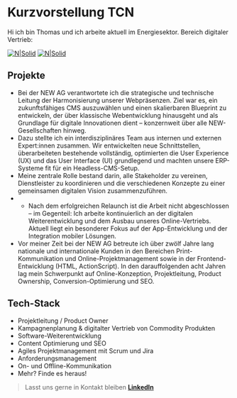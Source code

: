 # Kurzvorstellung TCN


Hi ich bin Thomas und ich arbeite aktuell im Energiesektor. Bereich digitaler Vertrieb:

[![N|Solid](https://www.new-energie.de/favicon/new-energie/favicon.ico)](https://www.new-energie.de/) [![N|Solid](https://www.klickenergie.de/favicon/klick-energie-content/favicon.ico)](https://www.klickenergie.de/)


## Projekte
- Bei der NEW AG verantwortete ich die strategische und technische Leitung der Harmonisierung unserer Webpräsenzen. Ziel war es, ein zukunftsfähiges CMS auszuwählen und einen skalierbaren Blueprint zu entwickeln, der über klassische Webentwicklung hinausgeht und als Grundlage für digitale Innovationen dient – konzernweit über alle NEW-Gesellschaften hinweg.
- Dazu stellte ich ein interdisziplinäres Team aus internen und externen Expert:innen zusammen. Wir entwickelten neue Schnittstellen, überarbeiteten bestehende vollständig, optimierten die User Experience (UX) und das User Interface (UI) grundlegend und machten unsere ERP-Systeme fit für ein Headless-CMS-Setup.
- Meine zentrale Rolle bestand darin, alle Stakeholder zu vereinen, Dienstleister zu koordinieren und die verschiedenen Konzepte zu einer gemeinsamen digitalen Vision zusammenzuführen.
-  - Nach dem erfolgreichen Relaunch ist die Arbeit nicht abgeschlossen – im Gegenteil: Ich arbeite kontinuierlich an der digitalen Weiterentwicklung und dem Ausbau unseres Online-Vertriebs. Aktuell liegt ein besonderer Fokus auf der App-Entwicklung und der Integration mobiler Lösungen.
-  Vor meiner Zeit bei der NEW AG betreute ich über zwölf Jahre lang nationale und internationale Kunden in den Bereichen Print-Kommunikation und Online-Projektmanagement sowie in der Frontend-Entwicklung (HTML, ActionScript). In den darauffolgenden acht Jahren lag mein Schwerpunkt auf Online-Konzeption, Projektleitung, Product Ownership, Conversion-Optimierung und SEO.


## Tech-Stack

- Projektleitung / Product Owner
- Kampagnenplanung & digitalter Vertrieb von Commodity Produkten
- Software-Weiterentwicklung
- Content Optimierung und SEO
- Agiles Projektmanagement mit Scrum und Jira
- Anforderungsmanagement
- On- und Offline-Kommunikation
- Mehr? Finde es heraus!

> Lasst uns gerne in Kontakt bleiben **[LinkedIn](https://www.linkedin.com/in/thomas-classen/)**


